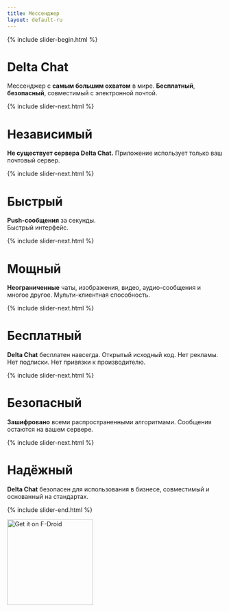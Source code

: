 ```yaml
---
title: Мессенджер
layout: default-ru
---
```


{% include slider-begin.html %}

# Delta Chat
Мессенджер с **самым большим охватом** в мире. **Бесплатный**, **безопасный**, совместимый с электронной почтой.

{% include slider-next.html %}

# Независимый
**Не существует сервера Delta Chat.** Приложение использует только ваш почтовый сервер.

{% include slider-next.html %}

# Быстрый
**Push-сообщения** за секунды.  
Быстрый интерфейс.

{% include slider-next.html %}

# Мощный
**Неограниченные** чаты, изображения, видео, аудио-сообщения и многое другое. Мульти-клиентная способность.

{% include slider-next.html %}

# Бесплатный
**Delta Chat** бесплатен навсегда. Открытый исходный код. Нет рекламы. Нет подписки. Нет привязки к производителю.

{% include slider-next.html %}

# Безопасный
**Зашифровано** всеми распространенными алгоритмами. Сообщения остаются на вашем сервере.

{% include slider-next.html %}

# Надёжный
**Delta Chat** безопасен для использования в бизнесе, совместимый и основанный на стандартах.

{% include slider-end.html %}


[<img src="../assets/home/get-it-on-fdroid.png" alt="Get it on F-Droid" width="200" />](download)

